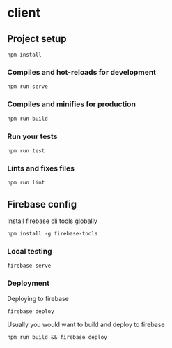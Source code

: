 # client

## Project setup
```
npm install
```

### Compiles and hot-reloads for development
```
npm run serve
```

### Compiles and minifies for production
```
npm run build
```

### Run your tests
```
npm run test
```

### Lints and fixes files
```
npm run lint
```

## Firebase config

Install firebase cli tools globally
```
npm install -g firebase-tools
```

### Local testing

```
firebase serve
```

### Deployment

Deploying to firebase
```
firebase deploy
```

Usually you would want to build and deploy to firebase
```
npm run build && firebase deploy
```
